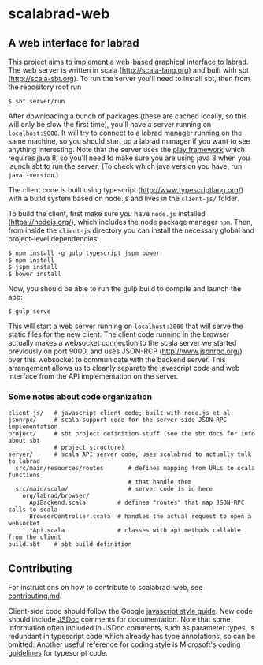 # scalabrad-web

## A web interface for labrad

This project aims to implement a web-based graphical interface to labrad.
The web server is written in scala (http://scala-lang.org) and built with sbt (http://scala-sbt.org).
To run the server you'll need to install sbt, then from the repository root run

```
$ sbt server/run
```

After downloading a bunch of packages (these are cached locally, so this will only be slow the first time),
you'll have a server running on `localhost:9000`. It will try to connect to a labrad manager running on
the same machine, so you should start up a labrad manager if you want to see anything interesting.
Note that the server uses the [play framework](https://www.playframework.com/) which
requires java 8, so you'll need to make sure you are using java 8 when you launch sbt
to run the server. (To check which java version you have, run `java -version`.)

The client code is built using typescript (http://www.typescriptlang.org/) with a build
system based on node.js and lives in the `client-js/` folder.

To build the client, first make sure you have `node.js` installed (https://nodejs.org/), which includes
the node package manager `npm`. Then, from inside the `client-js` directory you can install the necessary
global and project-level dependencies:

```
$ npm install -g gulp typescript jspm bower
$ npm install
$ jspm install
$ bower install
```

Now, you should be able to run the gulp build to compile and launch the app:

```
$ gulp serve
```

This will start a web server running on `localhost:3000` that will serve the static files for the new client.
The client code running in the browser actually makes a websocket connection to the scala server we started
previously on port 9000, and uses JSON-RCP (http://www.jsonrpc.org/) over this websocket to communicate with
the backend server. This arrangement allows us to cleanly separate the javascript code and web interface from
the API implementation on the server.

### Some notes about code organization

```
client-js/   # javascript client code; built with node.js et al.
jsonrpc/     # scala support code for the server-side JSON-RPC implementation
project/     # sbt project definition stuff (see the sbt docs for info about sbt
             # project structure)
server/      # scala API server code; uses scalabrad to actually talk to labrad
  src/main/resources/routes       # defines mapping from URLs to scala functions
                                  # that handle them
  src/main/scala/                 # server code is in here
    org/labrad/browser/
      ApiBackend.scala         # defines "routes" that map JSON-RPC calls to scala
      BrowserController.scala  # handles the actual request to open a websocket
      *Api.scala               # classes with api methods callable from the client
build.sbt    # sbt build definition
```

## Contributing

For instructions on how to contribute to scalabrad-web, see [contributing.md](https://github.com/labrad/labrad/blob/master/contributing.md).

Client-side code should follow the Google [javascript style guide](http://google.github.io/styleguide/javascriptguide.xml).
New code should include [JSDoc](http://usejsdoc.org/) comments for documentation.
Note that some information often included in JSDoc comments, such as parameter types, is redundant in typescript code which already has type annotations, so can be omitted.
Another useful reference for coding style is Microsoft's [coding guidelines](https://github.com/Microsoft/TypeScript/wiki/Coding-guidelines) for typescript code.

